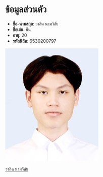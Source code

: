 # ข้อมูลส่วนตัว

- **ชื่อ-นามสกุล**: วาลิด นามวิลัย  
- **ชื่อเล่น**: ยีน  
- **อายุ**: 20  
- **รหัสนิสิต**: 6530200797  

![student](./img/S__45350921.jpg)

[วาลิด นามวิลัย](https://9Jell.github.io/)

